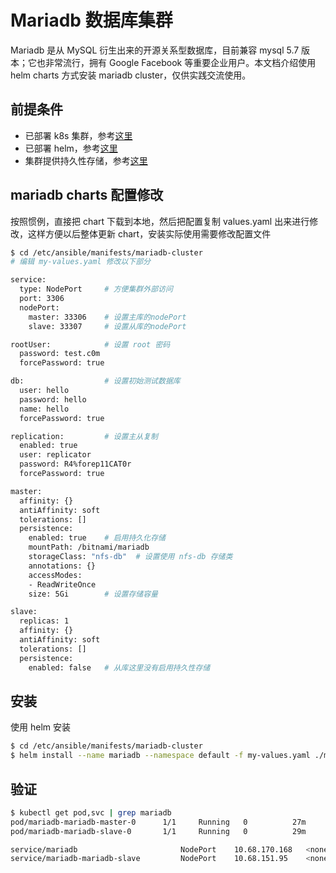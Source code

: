 # Mariadb 数据库集群

Mariadb 是从 MySQL 衍生出来的开源关系型数据库，目前兼容 mysql 5.7 版本；它也非常流行，拥有 Google Facebook 等重要企业用户。本文档介绍使用 helm charts 方式安装 mariadb cluster，仅供实践交流使用。

## 前提条件

- 已部署 k8s 集群，参考[这里](../setup/quickStart.md)
- 已部署 helm，参考[这里](../guide/helm.md)
- 集群提供持久性存储，参考[这里](../setup/08-cluster-storage.md)


## mariadb charts 配置修改

按照惯例，直接把 chart 下载到本地，然后把配置复制 values.yaml 出来进行修改，这样方便以后整体更新 chart，安装实际使用需要修改配置文件

``` bash
$ cd /etc/ansible/manifests/mariadb-cluster
# 编辑 my-values.yaml 修改以下部分

service:
  type: NodePort     # 方便集群外部访问
  port: 3306
  nodePort:
    master: 33306    # 设置主库的nodePort
    slave: 33307     # 设置从库的nodePort

rootUser:            # 设置 root 密码
  password: test.c0m
  forcePassword: true

db:                  # 设置初始测试数据库
  user: hello
  password: hello
  name: hello
  forcePassword: true

replication:         # 设置主从复制
  enabled: true
  user: replicator
  password: R4%forep11CAT0r
  forcePassword: true

master:
  affinity: {}
  antiAffinity: soft
  tolerations: []
  persistence:
    enabled: true    # 启用持久化存储
    mountPath: /bitnami/mariadb
    storageClass: "nfs-db"  # 设置使用 nfs-db 存储类
    annotations: {}
    accessModes:
    - ReadWriteOnce
    size: 5Gi        # 设置存储容量 

slave:
  replicas: 1
  affinity: {}
  antiAffinity: soft
  tolerations: []
  persistence:
    enabled: false   # 从库这里没有启用持久性存储
```

## 安装

使用 helm 安装

``` bash
$ cd /etc/ansible/manifests/mariadb-cluster
$ helm install --name mariadb --namespace default -f my-values.yaml ./mariadb
```

## 验证

``` bash
$ kubectl get pod,svc | grep mariadb
pod/mariadb-mariadb-master-0      1/1     Running   0          27m
pod/mariadb-mariadb-slave-0       1/1     Running   0          29m

service/mariadb                       NodePort    10.68.170.168   <none>        3306:33306/TCP       29m
service/mariadb-mariadb-slave         NodePort    10.68.151.95    <none>        3306:33307/TCP       29m
```

